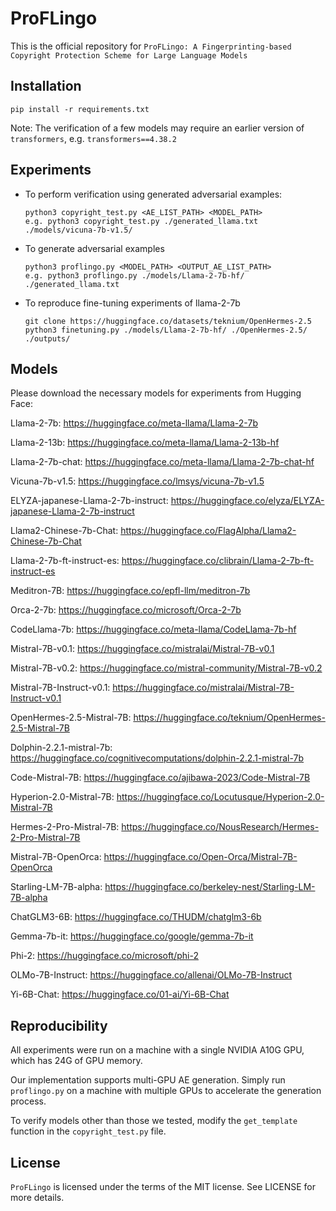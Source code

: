 # ProFLingo

This is the official repository for `ProFLingo: A Fingerprinting-based Copyright Protection Scheme for Large Language Models`

## Installation
```
pip install -r requirements.txt
```
Note: The verification of a few models may require an earlier version of `transformers`, e.g. `transformers==4.38.2`

## Experiments

- To perform verification using generated adversarial examples:
  ```
  python3 copyright_test.py <AE_LIST_PATH> <MODEL_PATH>
  e.g. python3 copyright_test.py ./generated_llama.txt ./models/vicuna-7b-v1.5/
  ```
- To generate adversarial examples
  ```
  python3 proflingo.py <MODEL_PATH> <OUTPUT_AE_LIST_PATH>
  e.g. python3 proflingo.py ./models/Llama-2-7b-hf/ ./generated_llama.txt
  ```
- To reproduce fine-tuning experiments of llama-2-7b
  ```
  git clone https://huggingface.co/datasets/teknium/OpenHermes-2.5
  python3 finetuning.py ./models/Llama-2-7b-hf/ ./OpenHermes-2.5/  ./outputs/
  ```

  
## Models
Please download the necessary models for experiments from Hugging Face:

Llama-2-7b: https://huggingface.co/meta-llama/Llama-2-7b

Llama-2-13b: https://huggingface.co/meta-llama/Llama-2-13b-hf

Llama-2-7b-chat: https://huggingface.co/meta-llama/Llama-2-7b-chat-hf

Vicuna-7b-v1.5: https://huggingface.co/lmsys/vicuna-7b-v1.5

ELYZA-japanese-Llama-2-7b-instruct: https://huggingface.co/elyza/ELYZA-japanese-Llama-2-7b-instruct

Llama2-Chinese-7b-Chat: https://huggingface.co/FlagAlpha/Llama2-Chinese-7b-Chat

Llama-2-7b-ft-instruct-es: https://huggingface.co/clibrain/Llama-2-7b-ft-instruct-es

Meditron-7B: https://huggingface.co/epfl-llm/meditron-7b

Orca-2-7b: https://huggingface.co/microsoft/Orca-2-7b

CodeLlama-7b: https://huggingface.co/meta-llama/CodeLlama-7b-hf

Mistral-7B-v0.1: https://huggingface.co/mistralai/Mistral-7B-v0.1

Mistral-7B-v0.2: https://huggingface.co/mistral-community/Mistral-7B-v0.2

Mistral-7B-Instruct-v0.1: https://huggingface.co/mistralai/Mistral-7B-Instruct-v0.1

OpenHermes-2.5-Mistral-7B: https://huggingface.co/teknium/OpenHermes-2.5-Mistral-7B

Dolphin-2.2.1-mistral-7b: https://huggingface.co/cognitivecomputations/dolphin-2.2.1-mistral-7b

Code-Mistral-7B: https://huggingface.co/ajibawa-2023/Code-Mistral-7B

Hyperion-2.0-Mistral-7B: https://huggingface.co/Locutusque/Hyperion-2.0-Mistral-7B

Hermes-2-Pro-Mistral-7B: https://huggingface.co/NousResearch/Hermes-2-Pro-Mistral-7B

Mistral-7B-OpenOrca: https://huggingface.co/Open-Orca/Mistral-7B-OpenOrca

Starling-LM-7B-alpha: https://huggingface.co/berkeley-nest/Starling-LM-7B-alpha

ChatGLM3-6B: https://huggingface.co/THUDM/chatglm3-6b

Gemma-7b-it: https://huggingface.co/google/gemma-7b-it

Phi-2: https://huggingface.co/microsoft/phi-2

OLMo-7B-Instruct: https://huggingface.co/allenai/OLMo-7B-Instruct

Yi-6B-Chat: https://huggingface.co/01-ai/Yi-6B-Chat

## Reproducibility
All experiments were run on a machine with a single NVIDIA A10G GPU, which has 24G of GPU memory.

Our implementation supports multi-GPU AE generation. Simply run `proflingo.py` on a machine with multiple GPUs to accelerate the generation process.

To verify models other than those we tested, modify the `get_template` function in the `copyright_test.py` file.

## License
`ProFLingo` is licensed under the terms of the MIT license. See LICENSE for more details.
